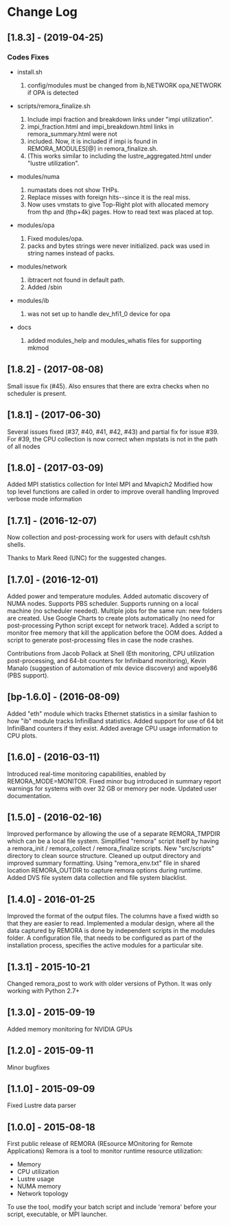 # Change Log
## [1.8.3] - (2019-04-25)

### Codes Fixes
* install.sh
   1. config/modules must be changed from ib,NETWORK opa,NETWORK if OPA is detected

* scripts/remora_finalize.sh
   1. Include impi fraction and breakdown links under "impi utilization".
   2. impi_fraction.html and impi_breakdown.html links in remora_summary.html were not
   3. included. Now, it is included if impi is found in REMORA_MODULES[@] in remora_finalize.sh.
   4. (This works similar to including the lustre_aggregated.html under "lustre utilization".

* modules/numa
   1. numastats does not show THPs. 
   2. Replace misses with foreign hits--since it is the real miss. 
   3. Now uses vmstats to give Top-Right plot with allocated memory from thp and (thp+4k) pages. How to read text was placed at top.

* modules/opa
   1. Fixed modules/opa.  
   2. packs and bytes strings were never initialized.  pack was used in string names instead of packs.

* modules/network
   1. ibtracert not found in default path.  
   2. Added /sbin

* modules/ib
   1. was not set up to handle dev_hfi1_0 device for opa

* docs
   1. added modules_help and modules_whatis files for supporting mkmod



## [1.8.2] - (2017-08-08)

Small issue fix (#45). Also ensures that there are extra checks when no scheduler is present.

## [1.8.1] - (2017-06-30)

Several issues fixed (#37, #40, #41, #42, #43) and partial fix for issue #39.
For #39, the CPU collection is now correct when mpstats is not in the path of all nodes

## [1.8.0] - (2017-03-09)

Added MPI statistics collection for Intel MPI and Mvapich2
Modified how top level functions are called in order to improve overall handling
Improved verbose mode information

## [1.7.1] - (2016-12-07)

Now collection and post-processing work for users with default csh/tsh shells.

Thanks to Mark Reed (UNC) for the suggested changes.

## [1.7.0] - (2016-12-01)

Added power and temperature modules.
Added automatic discovery of NUMA nodes.
Supports PBS scheduler.
Supports running on a local machine (no scheduler needed).
Multiple jobs for the same run: new folders are created.
Use Google Charts to create plots automatically (no need for post-processing Python script except for network trace).
Added a script to monitor free memory that kill the application before the OOM does.
Added a script to generate post-processing files in case the node crashes.

Contributions from Jacob Pollack at Shell (Eth monitoring, CPU utilization post-processing, and 64-bit counters for Infiniband monitoring), Kevin Manalo (suggestion of automation of mlx device discovery) and wpoely86 (PBS support).

## [bp-1.6.0] - (2016-08-09)

Added "eth" module which tracks Ethernet statistics in a similar fashion to how "ib" module tracks InfiniBand statistics.
Added support for use of 64 bit InfiniBand counters if they exist.
Added average CPU usage information to CPU plots.

## [1.6.0] - (2016-03-11)

Introduced real-time monitoring capabilities, enabled by REMORA_MODE=MONITOR.
Fixed minor bug introduced in summary report warnings for systems with over 32 GB or memory per node.
Updated user documentation.

## [1.5.0] - (2016-02-16)

Improved performance by allowing the use of a separate REMORA_TMPDIR which can be a local file system.
Simplified "remora" script itself by having a remora_init / remora_collect / remora_finalize scripts.
New "src/scripts" directory to clean source structure.
Cleaned up output directory and improved summary formatting.
Using "remora_env.txt" file in shared location REMORA_OUTDIR to capture remora options during runtime.  
Added DVS file system data collection and file system blacklist.

## [1.4.0] - 2016-01-25

Improved the format of the output files. The columns have a fixed width so that they are easier to read.
Implemented a modular design, where all the data captured by REMORA is done by independent scripts in the
modules folder. A configuration file, that needs to be configured as part of the installation process,
specifies the active modules for a particular site.

## [1.3.1] - 2015-10-21

Changed remora_post to work with older versions of Python. It was only working with Python 2.7+

## [1.3.0] - 2015-09-19

Added memory monitoring for NVIDIA GPUs

## [1.2.0] - 2015-09-11

Minor bugfixes

## [1.1.0] - 2015-09-09

Fixed Lustre data parser

## [1.0.0] - 2015-08-18

First public release of REMORA (REsource MOnitoring for Remote Applications)
Remora is a tool to monitor runtime resource utilization:

* Memory
* CPU utilization
* Lustre usage
* NUMA memory
* Network topology

To use the tool, modify your batch script and include 'remora' before your script, executable, or MPI launcher.
